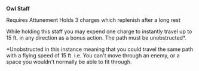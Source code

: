 **Owl Staff**

Requires Attunement
Holds 3 charges which replenish after a long rest

While holding this staff you may expend one charge to instantly travel up to 15 ft. in any direction as a bonus action.
The path must be unobstructed*.

*Unobstructed in this instance meaning that you could travel the same path with a flying speed of 15 ft.
i.e. You can't move through an enemy, or a space you wouldn't normally be able to fit through.